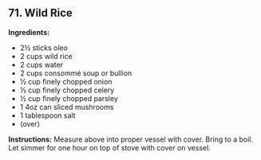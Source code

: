 ## 71. Wild Rice

**Ingredients:**
- 2½ sticks oleo
- 2 cups wild rice
- 2 cups water
- 2 cups consommé soup or bullion
- ½ cup finely chopped onion
- ½ cup finely chopped celery
- ½ cup finely chopped parsley
- 1 4oz can sliced mushrooms
- 1 tablespoon salt
- (over)

**Instructions:**
Measure above into proper vessel with cover. Bring to a boil. Let simmer for one hour on top of stove with cover on vessel.